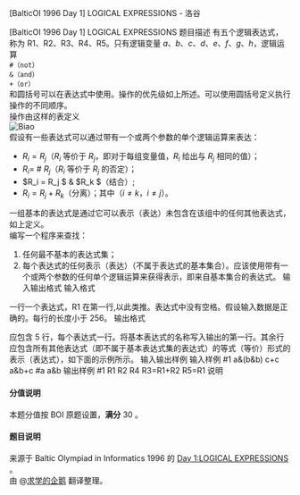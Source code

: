 



[BalticOI 1996 Day 1] LOGICAL EXPRESSIONS - 洛谷














[BalticOI 1996 Day 1] LOGICAL EXPRESSIONS
题目描述
有五个逻辑表达式，称为 R1、R2、R3、R4、R5。只有逻辑变量 $a、b、c、d、e、f、g、h$，逻辑运算  
`#（not）`  
`&（and）`  
`+（or）`  
和圆括号可以在表达式中使用。操作的优先级如上所述。可以使用圆括号定义执行操作的不同顺序。  
操作由这样的表定义  
![Biao](https://cdn.luogu.com.cn/upload/image_hosting/ilfi8gbz.png)  
假设有一些表达式可以通过带有一个或两个参数的单个逻辑运算来表达：  
- $R_i = R_j$（$R_i$ 等价于 $R_j$，即对于每组变量值，$R_i$ 给出与 $R_j$ 相同的值）；  
- $R_i =$ # $R_j$（$R_i$ 等价于 $R_j$ 的否定）；  
- $R_i = R_j $ &  $R_k  $（结合）;  
- $R_i = R_j + R_k$（分离）；其中（$i≠k，i≠j$）。  

一组基本的表达式是通过它可以表示（表达）未包含在该组中的任何其他表达式，如上定义。  
编写一个程序来查找：   
1. 任何最不基本的表达式集；   
1. 每个表达式的任何表示（表达）（不属于表达式的基本集合）。应该使用带有一个或两个参数的任何单个逻辑运算来获得表示，即来自基本集合的表达式。
输入输出格式
输入格式

一行一个表达式，R1 在第一行,以此类推。表达式中没有空格。假设输入数据是正确的。每行的长度小于 $256$。
输出格式

应包含 $5$ 行，每个表达式一行。将基本表达式的名称写入输出的第一行。其余行应包含所有其他表达式（即不属于基本表达式集的表达式）的等式（等价）形式的表示（表达式），如下面的示例所示。
输入输出样例
输入样例 #1
a&(b&b) 
c+c
a&b+c
#a
a&b 
输出样例 #1
R1
R2
R4
R3=R1+R2
R5=R1 
说明
#### 分值说明  
本题分值按 BOI 原题设置，**满分** $30$ 。
#### 题目说明  
来源于 Baltic Olympiad in Informatics 1996 的 [Day 1:LOGICAL EXPRESSIONS](https://boi.cses.fi/files/boi1996_day1.pdf) 。  
由 @[求学的企鹅](/user/271784) 翻译整理。






